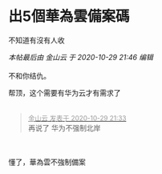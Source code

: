 # 出5個華為雲備案碼


不知道有沒有人收 <br />
<img id="aimg_D5bon" onclick="zoom(this, this.src, 0, 0, 0)" class="zoom" src="https://mjj.today/temp/2010/089b540217281d98.png" onmouseover="img_onmouseoverfunc(this)" onload="thumbImg(this)" border="0" alt="" />

<i class="pstatus"> 本帖最后由 金山云 于 2020-10-29 21:46 编辑 </i><br />
<br />
不和你结仇。

帮顶，这个需要有华为云才有需求了<br />
<br />
<img src="static/image/smiley/default/lol.gif" smilieid="12" border="0" alt="" /><img src="static/image/smiley/default/lol.gif" smilieid="12" border="0" alt="" /><img src="static/image/smiley/default/lol.gif" smilieid="12" border="0" alt="" />

<div class="quote"><blockquote><font size="2"><a href="https://www.hostloc.com/forum.php?mod=redirect&amp;goto=findpost&amp;pid=9371501&amp;ptid=759998" target="_blank"><font color="#999999">金山云 发表于 2020-10-29 21:33</font></a></font><br />
再说了 华为不强制北岸</blockquote></div><br />
<br />
懂了，華為雲不強制備案<img src="static/image/smiley/default/lol.gif" smilieid="12" border="0" alt="" />
